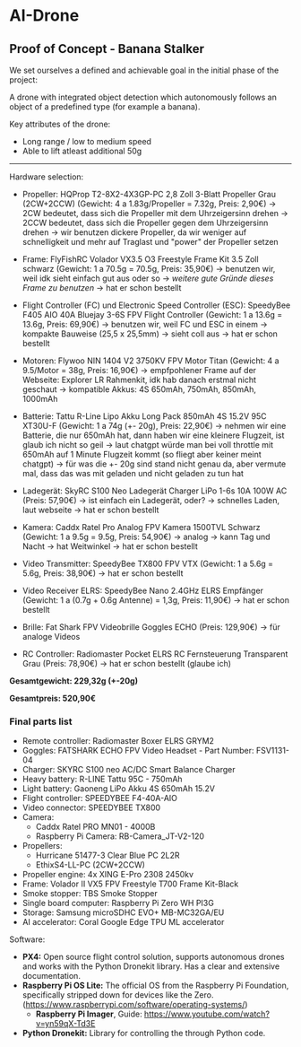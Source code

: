 # AI-Drone

## Proof of Concept - Banana Stalker

We set ourselves a defined and achievable goal in the initial phase of the project:

A drone with integrated object detection which autonomously follows an object of a predefined type (for example a banana). 

Key attributes of the drone:

- Long range / low to medium speed
- Able to lift atleast additional 50g

---

Hardware selection:

- Propeller: HQProp T2-8X2-4X3GP-PC 2,8 Zoll 3-Blatt Propeller Grau (2CW+2CCW) (Gewicht: 4 a 1.83g/Propeller = 7.32g, Preis: 2,90€)
	-> 2CW bedeutet, dass sich die Propeller mit dem Uhrzeigersinn drehen
	-> 2CCW bedeutet, dass sich die Propeller gegen dem Uhrzeigersinn drehen
	-> wir benutzen dickere Propeller, da wir weniger auf schnelligkeit und mehr auf Traglast und "power" der Propeller setzen
	
- Frame: FlyFishRC Volador VX3.5 O3 Freestyle Frame Kit 3.5 Zoll schwarz (Gewicht: 1 a 70.5g = 70.5g, Preis: 35,90€)
	-> benutzen wir, weil idk sieht einfach gut aus oder so
	-> *weitere gute Gründe dieses Frame zu benutzen*
	-> hat er schon bestellt
	
- Flight Controller (FC) und Electronic Speed Controller (ESC): SpeedyBee F405 AIO 40A Bluejay 3-6S FPV Flight Controller (Gewicht: 1 a 13.6g = 13.6g, Preis: 69,90€)
	-> benutzen wir, weil FC und ESC in einem
	-> kompakte Bauweise (25,5 x 25,5mm)
	-> sieht coll aus
	-> hat er schon bestellt

- Motoren: Flywoo NIN 1404 V2 3750KV FPV Motor Titan (Gewicht: 4 a 9.5/Motor = 38g, Preis: 16,90€)
	-> empfpohlener Frame auf der Webseite: Explorer LR Rahmenkit, idk hab danach erstmal nicht geschaut
	-> kompatible Akkus: 4S 650mAh, 750mAh, 850mAh, 1000mAh
	
- Batterie: Tattu R-Line Lipo Akku Long Pack 850mAh 4S 15.2V 95C XT30U-F (Gewicht: 1 a 74g (+- 20g), Preis: 22,90€)
	-> nehmen wir eine Batterie, die nur 650mAh hat, dann haben wir eine kleinere Flugzeit, ist glaub ich nicht so geil
		-> laut chatgpt würde man bei voll throttle mit 650mAh auf 1 Minute Flugzeit kommt (so fliegt aber keiner meint chatgpt)
	-> für was die +- 20g sind stand nicht genau da, aber vermute mal, dass das was mit geladen und nicht geladen zu tun hat

- Ladegerät: SkyRC S100 Neo Ladegerät Charger LiPo 1-6s 10A 100W AC (Preis: 57,90€)
	-> ist einfach ein Ladegerät, oder?
	-> schnelles Laden, laut webseite
	-> hat er schon bestellt

- Kamera: Caddx Ratel Pro Analog FPV Kamera 1500TVL Schwarz (Gewicht: 1 a 9.5g = 9.5g, Preis: 54,90€)
	-> analog
	-> kann Tag und Nacht
	-> hat Weitwinkel
	-> hat er schon bestellt

- Video Transmitter: SpeedyBee TX800 FPV VTX (Gewicht: 1 a 5.6g = 5.6g, Preis: 38,90€)
	-> hat er schon bestellt

- Video Receiver ELRS: SpeedyBee Nano 2.4GHz ELRS Empfänger (Gewicht: 1 a (0.7g + 0.6g Antenne) = 1,3g, Preis: 11,90€)
	-> hat er schon bestellt

- Brille: Fat Shark FPV Videobrille Goggles ECHO (Preis: 129,90€)
	-> für analoge Videos

- RC Controller: Radiomaster Pocket ELRS RC Fernsteuerung Transparent Grau (Preis: 78,90€)
	-> hat er schon bestellt (glaube ich)

**Gesamtgewicht: 229,32g (+-20g)**

**Gesamtpreis: 520,90€**

### Final parts list
- Remote controller: Radiomaster Boxer ELRS GRYM2 
- Goggles: FATSHARK ECHO FPV Video Headset - Part Number: FSV1131-04
- Charger: SKYRC S100 neo AC/DC Smart Balance Charger
- Heavy battery: R-LINE Tattu 95C - 750mAh
- Light battery: Gaoneng LiPo Akku 4S 650mAh 15.2V
- Flight controller: SPEEDYBEE F4-40A-AIO 
- Video connector: SPEEDYBEE TX800 
- Camera: 
    + Caddx Ratel PRO MN01 - 4000B
    + Raspberry Pi Camera: RB-Camera_JT-V2-120
- Propellers: 
    + Hurricane 51477-3 Clear Blue PC 2L2R
    + EthixS4-LL-PC (2CW+2CCW)
- Propeller engine: 4x XING E-Pro 2308 2450kv
- Frame: Volador II VX5 FPV Freestyle T700 Frame Kit-Black
- Smoke stopper: TBS Smoke Stopper
- Single board computer: Raspberry Pi Zero WH PI3G
- Storage: Samsung microSDHC EVO+ MB-MC32GA/EU
- AI accelerator: Coral Google Edge TPU ML accelerator


Software:

- **PX4:** Open source flight control solution, supports autonomous drones and works with the Python Dronekit library. Has a clear and extensive documentation.
- **Raspberry Pi OS Lite:** The official OS from the Raspberry Pi Foundation, specifically stripped down for devices like the Zero.
(https://www.raspberrypi.com/software/operating-systems/)
    - **Raspberry Pi Imager**, Guide: https://www.youtube.com/watch?v=yn59qX-Td3E
- **Python Dronekit:** Library for controlling the through Python code.

